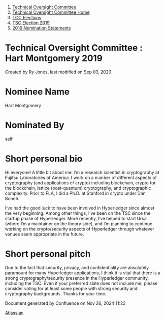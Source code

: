 1. [Technical Oversight Committee](index.html)
2. [Technical Oversight Committee Home](Technical-Oversight-Committee-Home_21430274.html)
3. [TOC Elections](TOC-Elections_21448771.html)
4. [TSC Election 2019](TSC-Election-2019_21434240.html)
5. [2019 Nomination Statements](2019-Nomination-Statements_21448772.html)

# Technical Oversight Committee : Hart Montgomery 2019

Created by Ry Jones, last modified on Sep 03, 2020

# Nominee Name

Hart Montgomery

# Nominated By

self

# Short personal bio

Hi everyone! A little bit about me: I’m a research scientist in cryptography at Fujitsu Laboratories of America. I work on a number of different aspects of cryptography (and applications of crypto) including blockchain, crypto for the blockchain, lattice (post-quantum) cryptography, and cryptographic complexity. Prior to FLA, I did a Ph.D. at Stanford in crypto under Dan Boneh.

I’ve had the good luck to have been involved in Hyperledger since almost the very beginning. Among other things, I’ve been on the TSC since the startup phase of Hyperledger. More recently, I’ve helped to start Ursa (where I’m a maintainer on the theory side), and I’m planning to continue working on the crypto/security aspects of Hyperledger through whatever venues seem appropriate in the future.

# Short personal pitch

Due to the fact that security, privacy, and confidentiality are absolutely paramount for many Hyperledger applications, I think it is vital that there is a strong cryptography/security presence in the Hyperledger community, including the TSC. Even if your preferred slate does not include me, please consider voting for at least some people with strong security and cryptography backgrounds. Thanks for your time.

Document generated by Confluence on Nov 26, 2024 11:23

[Atlassian](http://www.atlassian.com/)
